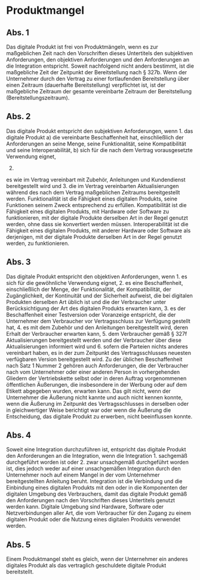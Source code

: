 # Produktmangel



## Abs. 1

 Das digitale Produkt ist frei von Produktmängeln, wenn es zur maßgeblichen Zeit nach den Vorschriften dieses Untertitels den subjektiven Anforderungen, den objektiven Anforderungen und den Anforderungen an die Integration entspricht. Soweit nachfolgend nicht anders bestimmt, ist die maßgebliche Zeit der Zeitpunkt der Bereitstellung nach § 327b. Wenn der Unternehmer durch den Vertrag zu einer fortlaufenden Bereitstellung über einen Zeitraum (dauerhafte Bereitstellung) verpflichtet ist, ist der maßgebliche Zeitraum der gesamte vereinbarte Zeitraum der Bereitstellung (Bereitstellungszeitraum).

## Abs. 2

 Das digitale Produkt entspricht den subjektiven Anforderungen, wenn  1.
 das digitale Produkt  a)
 die vereinbarte Beschaffenheit hat, einschließlich der Anforderungen an seine Menge, seine Funktionalität, seine Kompatibilität und seine Interoperabilität,
 b)
 sich für die nach dem Vertrag vorausgesetzte Verwendung eignet,

 2.
 es wie im Vertrag vereinbart mit Zubehör, Anleitungen und Kundendienst bereitgestellt wird und
 3.
 die im Vertrag vereinbarten Aktualisierungen während des nach dem Vertrag maßgeblichen Zeitraums bereitgestellt werden.
Funktionalität ist die Fähigkeit eines digitalen Produkts, seine Funktionen seinem Zweck entsprechend zu erfüllen. Kompatibilität ist die Fähigkeit eines digitalen Produkts, mit Hardware oder Software zu funktionieren, mit der digitale Produkte derselben Art in der Regel genutzt werden, ohne dass sie konvertiert werden müssen. Interoperabilität ist die Fähigkeit eines digitalen Produkts, mit anderer Hardware oder Software als derjenigen, mit der digitale Produkte derselben Art in der Regel genutzt werden, zu funktionieren.

## Abs. 3

 Das digitale Produkt entspricht den objektiven Anforderungen, wenn  1.
 es sich für die gewöhnliche Verwendung eignet,
 2.
 es eine Beschaffenheit, einschließlich der Menge, der Funktionalität, der Kompatibilität, der Zugänglichkeit, der Kontinuität und der Sicherheit aufweist, die bei digitalen Produkten derselben Art üblich ist und die der Verbraucher unter Berücksichtigung der Art des digitalen Produkts erwarten kann,
 3.
 es der Beschaffenheit einer Testversion oder Voranzeige entspricht, die der Unternehmer dem Verbraucher vor Vertragsschluss zur Verfügung gestellt hat,
 4.
 es mit dem Zubehör und den Anleitungen bereitgestellt wird, deren Erhalt der Verbraucher erwarten kann,
 5.
 dem Verbraucher gemäß § 327f Aktualisierungen bereitgestellt werden und der Verbraucher über diese Aktualisierungen informiert wird und
 6.
 sofern die Parteien nichts anderes vereinbart haben, es in der zum Zeitpunkt des Vertragsschlusses neuesten verfügbaren Version bereitgestellt wird.
Zu der üblichen Beschaffenheit nach Satz 1 Nummer 2 gehören auch Anforderungen, die der Verbraucher nach vom Unternehmer oder einer anderen Person in vorhergehenden Gliedern der Vertriebskette selbst oder in deren Auftrag vorgenommenen öffentlichen Äußerungen, die insbesondere in der Werbung oder auf dem Etikett abgegeben wurden, erwarten kann. Das gilt nicht, wenn der Unternehmer die Äußerung nicht kannte und auch nicht kennen konnte, wenn die Äußerung im Zeitpunkt des Vertragsschlusses in derselben oder in gleichwertiger Weise berichtigt war oder wenn die Äußerung die Entscheidung, das digitale Produkt zu erwerben, nicht beeinflussen konnte.

## Abs. 4

 Soweit eine Integration durchzuführen ist, entspricht das digitale Produkt den Anforderungen an die Integration, wenn die Integration  1.
 sachgemäß durchgeführt worden ist oder
 2.
 zwar unsachgemäß durchgeführt worden ist, dies jedoch weder auf einer unsachgemäßen Integration durch den Unternehmer noch auf einem Mangel in der vom Unternehmer bereitgestellten Anleitung beruht.
Integration ist die Verbindung und die Einbindung eines digitalen Produkts mit den oder in die Komponenten der digitalen Umgebung des Verbrauchers, damit das digitale Produkt gemäß den Anforderungen nach den Vorschriften dieses Untertitels genutzt werden kann. Digitale Umgebung sind Hardware, Software oder Netzverbindungen aller Art, die vom Verbraucher für den Zugang zu einem digitalen Produkt oder die Nutzung eines digitalen Produkts verwendet werden.

## Abs. 5

 Einem Produktmangel steht es gleich, wenn der Unternehmer ein anderes digitales Produkt als das vertraglich geschuldete digitale Produkt bereitstellt. 

